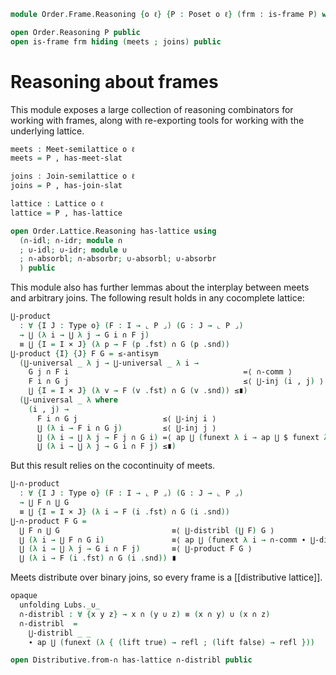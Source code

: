 <!--
```agda
open import Cat.Prelude

open import Order.Diagram.Lub.Reasoning
open import Order.Lattice.Distributive
open import Order.Semilattice.Join
open import Order.Semilattice.Meet
open import Order.Diagram.Glb
open import Order.Diagram.Lub
open import Order.Lattice
open import Order.Frame
open import Order.Base

import Order.Semilattice.Join.Reasoning
import Order.Semilattice.Meet.Reasoning
import Order.Lattice.Reasoning
import Order.Reasoning
```
-->

```agda
module Order.Frame.Reasoning {o ℓ} {P : Poset o ℓ} (frm : is-frame P) where
```

```agda
open Order.Reasoning P public
open is-frame frm hiding (meets ; joins) public
```

# Reasoning about frames

This module exposes a large collection of reasoning combinators for
working with frames, along with re-exporting tools for working with
the underlying lattice.

```agda
meets : Meet-semilattice o ℓ
meets = P , has-meet-slat

joins : Join-semilattice o ℓ
joins = P , has-join-slat

lattice : Lattice o ℓ
lattice = P , has-lattice

open Order.Lattice.Reasoning has-lattice using
  (∩-idl; ∩-idr; module ∩
  ; ∪-idl; ∪-idr; module ∪
  ; ∩-absorbl; ∩-absorbr; ∪-absorbl; ∪-absorbr
  ) public
```

This module also has further lemmas about the interplay between meets
and arbitrary joins. The following result holds in any cocomplete
lattice:

```agda
⋃-product
  : ∀ {I J : Type o} (F : I → ⌞ P ⌟) (G : J → ⌞ P ⌟)
  → ⋃ (λ i → ⋃ λ j → G i ∩ F j)
  ≡ ⋃ {I = I × J} (λ p → F (p .fst) ∩ G (p .snd))
⋃-product {I} {J} F G = ≤-antisym
  (⋃-universal _ λ j → ⋃-universal _ λ i →
    G j ∩ F i                                       =⟨ ∩-comm ⟩
    F i ∩ G j                                       ≤⟨ ⋃-inj (i , j) ⟩
    ⋃ {I = I × J} (λ v → F (v .fst) ∩ G (v .snd)) ≤∎)
  (⋃-universal _ λ where
    (i , j) →
      F i ∩ G j                   ≤⟨ ⋃-inj i ⟩
      ⋃ (λ i → F i ∩ G j)         ≤⟨ ⋃-inj j ⟩
      ⋃ (λ i → ⋃ λ j → F j ∩ G i) =⟨ ap ⋃ (funext λ i → ap ⋃ $ funext λ j → ∩-comm) ⟩
      ⋃ (λ i → ⋃ λ j → G i ∩ F j) ≤∎)
```

But this result relies on the cocontinuity of meets.

```agda
⋃-∩-product
  : ∀ {I J : Type o} (F : I → ⌞ P ⌟) (G : J → ⌞ P ⌟)
  → ⋃ F ∩ ⋃ G
  ≡ ⋃ {I = I × J} (λ i → F (i .fst) ∩ G (i .snd))
⋃-∩-product F G =
  ⋃ F ∩ ⋃ G                         ≡⟨ ⋃-distribl (⋃ F) G ⟩
  ⋃ (λ i → ⋃ F ∩ G i)               ≡⟨ ap ⋃ (funext λ i → ∩-comm ∙ ⋃-distribl (G i) F) ⟩
  ⋃ (λ i → ⋃ λ j → G i ∩ F j)       ≡⟨ ⋃-product F G ⟩
  ⋃ (λ i → F (i .fst) ∩ G (i .snd)) ∎
```

<!--
```agda
⋃-distribr : ∀ {I} (f : I → Ob) x → ⋃ f ∩ x ≡ ⋃ λ i → f i ∩ x
⋃-distribr f x =
  ∩-comm
  ·· ⋃-distribl x f
  ·· ap ⋃ (funext λ _ → ∩-comm)
```
-->

Meets distribute over binary joins, so every frame is a
[[distributive lattice]].

```agda
opaque
  unfolding Lubs._∪_
  ∩-distribl : ∀ {x y z} → x ∩ (y ∪ z) ≡ (x ∩ y) ∪ (x ∩ z)
  ∩-distribl  =
    ⋃-distribl _ _
    ∙ ap ⋃ (funext (λ { (lift true) → refl ; (lift false) → refl }))

open Distributive.from-∩ has-lattice ∩-distribl public
```
